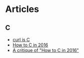 # Articles

## C

* [curl is C](https://daniel.haxx.se/blog/2017/03/27/curl-is-c/)
* [How to C in 2016](https://matt.sh/howto-c)
* [A critique of "How to C in 2016"](https://github.com/Keith-S-Thompson/how-to-c-response)
